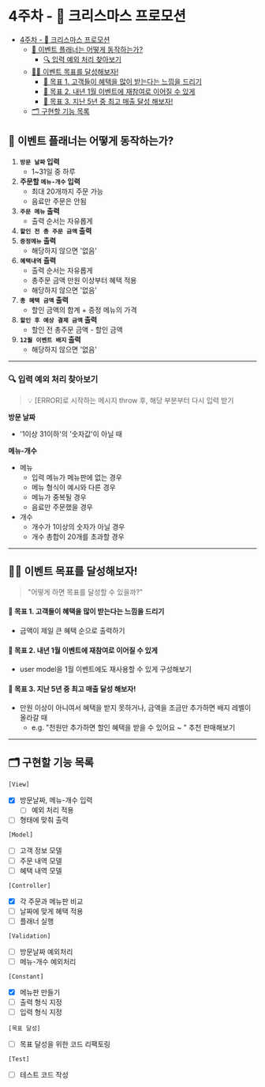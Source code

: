 # 4주차 - 🎁 크리스마스 프로모션

- [4주차 - 🎁 크리스마스 프로모션](#4주차----크리스마스-프로모션)
  - [📆 이벤트 플래너는 어떻게 동작하는가?](#-이벤트-플래너는-어떻게-동작하는가)
    - [🔍 입력 예외 처리 찾아보기](#-입력-예외-처리-찾아보기)
  - [🧑‍🎄 이벤트 목표를 달성해보자!](#-이벤트-목표를-달성해보자)
    - [🎄 목표 1. 고객들이 혜택을 많이 받는다는 느낌을 드리기](#-목표-1-고객들이-혜택을-많이-받는다는-느낌을-드리기)
    - [🎄 목표 2. 내년 1월 이벤트에 재참여로 이어질 수 있게](#-목표-2-내년-1월-이벤트에-재참여로-이어질-수-있게)
    - [🎄 목표 3. 지난 5년 중 최고 매출 달성 해보자!](#-목표-3-지난-5년-중-최고-매출-달성-해보자)
  - [🗂️ 구현할 기능 목록](#️-구현할-기능-목록)

## 📆 이벤트 플래너는 어떻게 동작하는가?

1. **`방문 날짜` 입력**
   - 1~31일 중 하루
2. **주문할 `메뉴-개수` 입력**
   - 최대 20개까지 주문 가능
   - 음료만 주문은 안됨
3. **`주문 메뉴` 출력**
   - 출력 순서는 자유롭게
4. **`할인 전 총 주문 금액` 출력**
5. **`증정메뉴` 출력**
   - 해당하지 않으면 '없음'
6. **`혜택내역` 출력**
   - 출력 순서는 자유롭게
   - 총주문 금액 만원 이상부터 혜택 적용
   - 해당하지 않으면 '없음'
7. **`총 혜택 금액` 출력**
   - 할인 금액의 합계 + 증정 메뉴의 가격
8. **`할인 후 예상 결제 금액` 출력**
   - 할인 전 총주문 금액 - 할인 금액
9. **`12월 이벤트 배지` 출력**
   - 해당하지 않으면 '없음'

---

### 🔍 입력 예외 처리 찾아보기

> 💡 [ERROR]로 시작하는 메시지 throw 후, 해당 부분부터 다시 입력 받기

**방문 날짜**

- '1이상 31이하'의 '숫자값'이 아닐 때

**메뉴-개수**

- 메뉴
  - 입력 메뉴가 메뉴판에 없는 경우
  - 메뉴 형식이 예시와 다른 경우
  - 메뉴가 중복될 경우
  - 음료만 주문했을 경우
- 개수
  - 개수가 1이상의 숫자가 아닐 경우
  - 개수 총합이 20개를 초과할 경우

---

## 🧑‍🎄 이벤트 목표를 달성해보자!

> "어떻게 하면 목표를 달성할 수 있을까?"

#### 🎄 목표 1. 고객들이 혜택을 많이 받는다는 느낌을 드리기

- 금액이 제일 큰 혜택 순으로 출력하기

#### 🎄 목표 2. 내년 1월 이벤트에 재참여로 이어질 수 있게

- user model을 1월 이벤트에도 재사용할 수 있게 구성해보기

#### 🎄 목표 3. 지난 5년 중 최고 매출 달성 해보자!

- 만원 이상이 아니여서 혜택을 받지 못하거나, 금액을 조금만 추가하면 배지 레벨이 올라갈 때
  - e.g. "천원만 추가하면 할인 혜택을 받을 수 있어요 ~ " 추천 판매해보기

---

## 🗂️ 구현할 기능 목록

`[View]`

- [x] 방문날짜, 메뉴-개수 입력
  - [ ] 예외 처리 적용
- [ ] 형태에 맞춰 출력

`[Model]`

- [ ] 고객 정보 모델
- [ ] 주문 내역 모델
- [ ] 혜택 내역 모델

`[Controller]`

- [x] 각 주문과 메뉴판 비교
- [ ] 날짜에 맞게 혜택 적용
- [ ] 플래너 실행

`[Validation]`

- [ ] 방문날짜 예외처리
- [ ] 메뉴-개수 예외처리

`[Constant]`

- [x] 메뉴판 만들기
- [ ] 출력 형식 지정
- [ ] 입력 형식 지정

`[목표 달성]`

- [ ] 목표 달성을 위한 코드 리팩토링

`[Test]`

- [ ] 테스트 코드 작성
